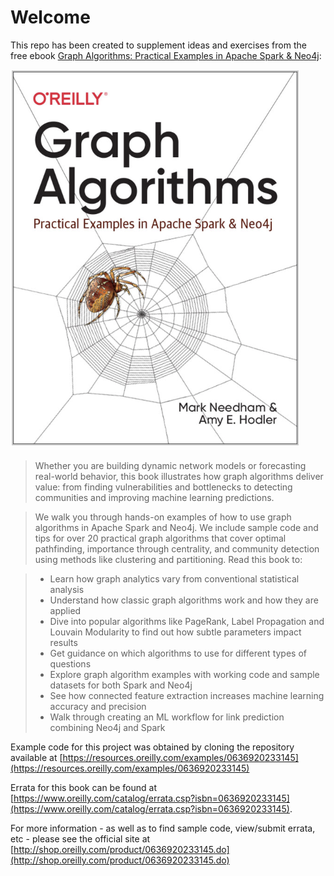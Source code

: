 # Welcome

This repo has been created to supplement ideas and exercises from the free ebook [Graph Algorithms: Practical Examples in Apache Spark & Neo4j](https://neo4j.com/graph-algorithms-book-b/):

![assets/book-cover-oreilly-graph-algorithms.png](assets/book-cover-oreilly-graph-algorithms.png)

> Whether you are building dynamic network models or forecasting real-world behavior, this book illustrates how graph algorithms deliver value: from finding vulnerabilities and bottlenecks to detecting communities and improving machine learning predictions.

> We walk you through hands-on examples of how to use graph algorithms in Apache Spark and Neo4j. We include sample code and tips for over 20 practical graph algorithms that cover optimal pathfinding, importance through centrality, and community detection using methods like clustering and partitioning. Read this book to:

> + Learn how graph analytics vary from conventional statistical analysis
> + Understand how classic graph algorithms work and how they are applied
> + Dive into popular algorithms like PageRank, Label Propagation and Louvain Modularity to find out how subtle parameters impact results
> + Get guidance on which algorithms to use for different types of questions
> + Explore graph algorithm examples with working code and sample datasets for both Spark and Neo4j
> + See how connected feature extraction increases machine learning accuracy and precision
> + Walk through creating an ML workflow for link prediction combining Neo4j and Spark

Example code for this project was obtained by cloning the repository available at [https://resources.oreilly.com/examples/0636920233145](https://resources.oreilly.com/examples/0636920233145)

Errata for this book can be found at [https://www.oreilly.com/catalog/errata.csp?isbn=0636920233145](https://www.oreilly.com/catalog/errata.csp?isbn=0636920233145).

For more information - as well as to find sample code, view/submit errata, etc - please see the official site at [http://shop.oreilly.com/product/0636920233145.do](http://shop.oreilly.com/product/0636920233145.do)

